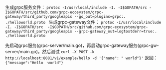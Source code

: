 生成grpc服务文件：
`protoc -I/usr/local/include -I. -I$GOPATH/src -I$GOPATH/src/github.com/grpc-ecosystem/grpc-gateway/third_party/googleapis --go_out=plugins=grpc:. ./helloworld.proto `
生成grpc-gateway文件：
`protoc -I/usr/local/include -I. -I$GOPATH/src  -I$GOPATH/src/github.com/grpc-ecosystem/grpc-gateway/third_party/googleapis --grpc-gateway_out=logtostderr=true:. ./helloworld.proto`

先启动grpc服务(grpc-server/main.go)，再启动grpc-gateway服务(grpc-gw-server/main.go)，然后测试
`curl -X POST -k http://localhost:8081/v1/example/hello -d '{"name": " world"}'`
返回：
`{"message":"Hello  world"}`